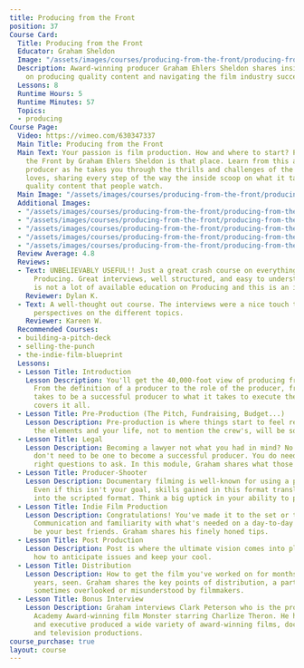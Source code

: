```yaml
---
title: Producing from the Front
position: 37
Course Card:
  Title: Producing from the Front
  Educator: Graham Sheldon
  Image: "/assets/images/courses/producing-from-the-front/producing-from-the-front.jpg"
  Description: Award-winning producer Graham Ehlers Sheldon shares insider knowledge
    on producing quality content and navigating the film industry successfully.
  Lessons: 8
  Runtime Hours: 5
  Runtime Minutes: 57
  Topics:
  - producing
Course Page:
  Video: https://vimeo.com/630347337
  Main Title: Producing from the Front
  Main Text: Your passion is film production. How and where to start? Producing from
    the Front by Graham Ehlers Sheldon is that place. Learn from this award winning
    producer as he takes you through the thrills and challenges of the industry he
    loves, sharing every step of the way the inside scoop on what it takes to produce
    quality content that people watch.
  Main Image: "/assets/images/courses/producing-from-the-front/producing-from-the-front-1.jpg"
  Additional Images:
  - "/assets/images/courses/producing-from-the-front/producing-from-the-front-2.jpg"
  - "/assets/images/courses/producing-from-the-front/producing-from-the-front-3.jpg"
  - "/assets/images/courses/producing-from-the-front/producing-from-the-front-4.jpg"
  - "/assets/images/courses/producing-from-the-front/producing-from-the-front-5.jpg"
  - "/assets/images/courses/producing-from-the-front/producing-from-the-front-6.jpg"
  Review Average: 4.8
  Reviews:
  - Text: UNBELIEVABLY USEFUL!! Just a great crash course on everything about Film
      Producing. Great interviews, well structured, and easy to understand. There
      is not a lot of available education on Producing and this is an invaluable recourse!!
    Reviewer: Dylan K.
  - Text: A well-thought out course. The interviews were a nice touch to get various
      perspectives on the different topics.
    Reviewer: Kareen W.
  Recommended Courses:
  - building-a-pitch-deck
  - selling-the-punch
  - the-indie-film-blueprint
  Lessons:
  - Lesson Title: Introduction
    Lesson Description: You'll get the 40,000-foot view of producing from this module.
      From the definition of a producer to the role of the producer, from what it
      takes to be a successful producer to what it takes to execute the vision, Graham
      covers it all.
  - Lesson Title: Pre-Production (The Pitch, Fundraising, Budget...)
    Lesson Description: Pre-production is where things start to feel real. Master
      the elements and your life, not to mention the crew's, will be so much easier.
  - Lesson Title: Legal
    Lesson Description: Becoming a lawyer not what you had in mind? No worries. You
      don't need to be one to become a successful producer. You do need to know the
      right questions to ask. In this module, Graham shares what those are.
  - Lesson Title: Producer-Shooter
    Lesson Description: Documentary filming is well-known for using a producer-shooter.
      Even if this isn't your goal, skills gained in this format translate very well
      into the scripted format. Think a big uptick in your ability to problem-solve.
  - Lesson Title: Indie Film Production
    Lesson Description: Congratulations! You've made it to the set or to the location.
      Communication and familiarity with what's needed on a day-to-day basis will
      be your best friends. Graham shares his finely honed tips.
  - Lesson Title: Post Production
    Lesson Description: Post is where the ultimate vision comes into place. Learn
      how to anticipate issues and keep your cool.
  - Lesson Title: Distribution
    Lesson Description: How to get the film you've worked on for months, maybe even
      years, seen. Graham shares the key points of distribution, a part of the industry
      sometimes overlooked or misunderstood by filmmakers.
  - Lesson Title: Bonus Interview
    Lesson Description: Graham interviews Clark Peterson who is the producer of the
      Academy Award-winning film Monster starring Charlize Theron. He has produced
      and executive produced a wide variety of award-winning films, documentaries,
      and television productions.
course_purchase: true
layout: course
---
```


